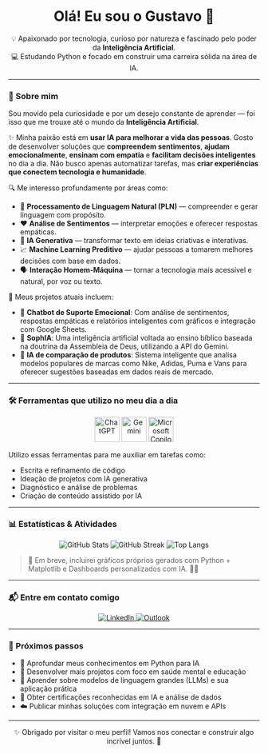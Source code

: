 <h1 align="center">Olá! Eu sou o Gustavo 👋</h1>

<p align="center">
  💡 Apaixonado por tecnologia, curioso por natureza e fascinado pelo poder da <strong>Inteligência Artificial</strong>.<br>
  💻 Estudando Python e focado em construir uma carreira sólida na área de IA.
</p>

---

### 🚀 Sobre mim

Sou movido pela curiosidade e por um desejo constante de aprender — foi isso que me trouxe até o mundo da <strong>Inteligência Artificial</strong>.

✨ Minha paixão está em <strong>usar IA para melhorar a vida das pessoas</strong>. Gosto de desenvolver soluções que <strong>compreendem sentimentos</strong>, <strong>ajudam emocionalmente</strong>, <strong>ensinam com empatia</strong> e <strong>facilitam decisões inteligentes</strong> no dia a dia. Não busco apenas automatizar tarefas, mas <strong>criar experiências que conectem tecnologia e humanidade</strong>.

🔍 Me interesso profundamente por áreas como:

- 🧠 <strong>Processamento de Linguagem Natural (PLN)</strong> — compreender e gerar linguagem com propósito.
- ❤️ <strong>Análise de Sentimentos</strong> — interpretar emoções e oferecer respostas empáticas.
- 🎨 <strong>IA Generativa</strong> — transformar texto em ideias criativas e interativas.
- 📈 <strong>Machine Learning Preditivo</strong> — ajudar pessoas a tomarem melhores decisões com base em dados.
- 🗣️ <strong>Interação Homem-Máquina</strong> — tornar a tecnologia mais acessível e natural, por voz ou texto.

📌 Meus projetos atuais incluem:

- 🤖 <strong>Chatbot de Suporte Emocional</strong>: Com análise de sentimentos, respostas empáticas e relatórios inteligentes com gráficos e integração com Google Sheets.
- 🙏 <strong>SophIA</strong>: Uma inteligência artificial voltada ao ensino bíblico baseada na doutrina da Assembleia de Deus, utilizando a API do Gemini.
- 👟 <strong>IA de comparação de produtos</strong>: Sistema inteligente que analisa modelos populares de marcas como Nike, Adidas, Puma e Vans para oferecer sugestões baseadas em dados reais de mercado.

---

### 🛠️ Ferramentas que utilizo no meu dia a dia

<p align="center">
  <img src="https://upload.wikimedia.org/wikipedia/commons/0/04/ChatGPT_logo.svg" height="50" alt="ChatGPT" />
  <img src="https://upload.wikimedia.org/wikipedia/commons/5/5e/Google_Gemini_Logo.svg" height="50" alt="Gemini" />
  <img src="https://learn.microsoft.com/en-us/media/logos/copilot.svg" height="50" alt="Microsoft Copilot" />
</p>

Utilizo essas ferramentas para me auxiliar em tarefas como:

- Escrita e refinamento de código
- Ideação de projetos com IA generativa
- Diagnóstico e análise de problemas
- Criação de conteúdo assistido por IA

---

### 📊 Estatísticas & Atividades

<p align="center">
  <img src="https://github-readme-stats.vercel.app/api?username=seu-usuario-aqui&show_icons=true&theme=dark&count_private=true" alt="GitHub Stats"/>
  <img src="https://github-readme-streak-stats.herokuapp.com/?user=seu-usuario-aqui&theme=dark" alt="GitHub Streak"/>
  <img src="https://github-readme-stats.vercel.app/api/top-langs/?username=seu-usuario-aqui&layout=compact&theme=dark" alt="Top Langs"/>
</p>

> 🎯 Em breve, incluirei gráficos próprios gerados com Python + Matplotlib e Dashboards personalizados com IA. 👨‍💻

---

### 📬 Entre em contato comigo

<p align="center">
  <a href="https://www.linkedin.com/in/gustavo-de-sousa-santos-9a600a201/" target="_blank">
    <img src="https://img.shields.io/badge/LinkedIn-0077B5?style=for-the-badge&logo=linkedin&logoColor=white" alt="LinkedIn">
  </a>
  <a href="mailto:gusttavo.ssantos@outlook.com">
    <img src="https://img.shields.io/badge/Outlook-0078D4?style=for-the-badge&logo=microsoft-outlook&logoColor=white" alt="Outlook">
  </a>
</p>

---

### 🧠 Próximos passos

- 📘 Aprofundar meus conhecimentos em Python para IA
- 🧪 Desenvolver mais projetos com foco em saúde mental e educação
- 🔗 Aprender sobre modelos de linguagem grandes (LLMs) e sua aplicação prática
- 📜 Obter certificações reconhecidas em IA e análise de dados
- ☁️ Publicar minhas soluções com integração em nuvem e APIs

---

<p align="center">
  ✨ Obrigado por visitar o meu perfil! Vamos nos conectar e construir algo incrível juntos. 🚀
</p>
